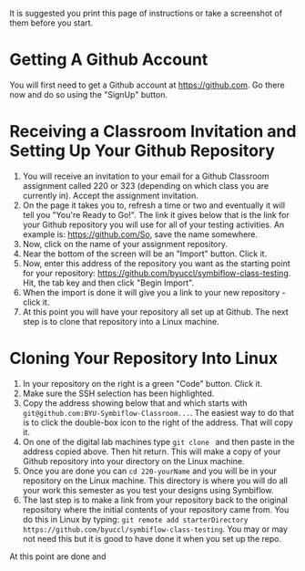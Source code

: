 It is suggested you print this page of instructions or take a screenshot of them before you start.

# Getting A Github Account
You will first need to get a Github account at https://github.com.  Go there now and do so using the "SignUp" button.  

# Receiving a Classroom Invitation and Setting Up Your Github Repository
1. You will receive an invitation to your email for a Github Classroom assignment called 220 or 323 (depending on which class you are currently in).  Accept the  assignment invitation.
2. On the page it takes you to, refresh a time or two and eventually it will tell you "You're Ready to Go!".  The link it gives below that is the link for your Github repository you will use for all of your testing activities.  An example is: https://github.com/So, save the name somewhere.
3. Now, click on the name of your assignment repository.
4. Near the bottom of the screen will be an "Import" button.  Click it.
5. Now, enter this address of the repository you want as the starting point for your repository: https://github.com/byuccl/symbiflow-class-testing.  Hit, the tab key and then click "Begin Import".
6. When the import is done it will give you a link to your new repository - click it.
7. At this point you will have your repository all set up at Github.  The next step is to clone that repository into a Linux machine.

# Cloning Your Repository Into Linux
1. In your repository on the right is a green "Code" button.  Click it.
2. Make sure the SSH selection has been highlighted.
3. Copy the address showing below that and which starts with `git@github.com:BYU-Symbiflow-Classroom...`.  The easiest way to do that is to click the double-box icon to the right of the address.  That will copy it.
4. On one of the digital lab machines type `git clone ` and then paste in the address copied above.  Then hit return.  This will make a copy of your Github repository into your directory on the Linux machine.
5. Once you are done you can `cd 220-yourName` and you will be in your repository on the Linux machine.  This directory is where you will do all your work this semester as you test your designs using Symbiflow.
6. The last step is to make a link from your repository back to the original repository where the initial contents of your repository came from.  You do this in Linux by typing: `git remote add starterDirectory https://github.com/byuccl/symbiflow-class-testing`.  You may or may not need this but it is good to have done it when you set up the repo.

At this point are done and 
